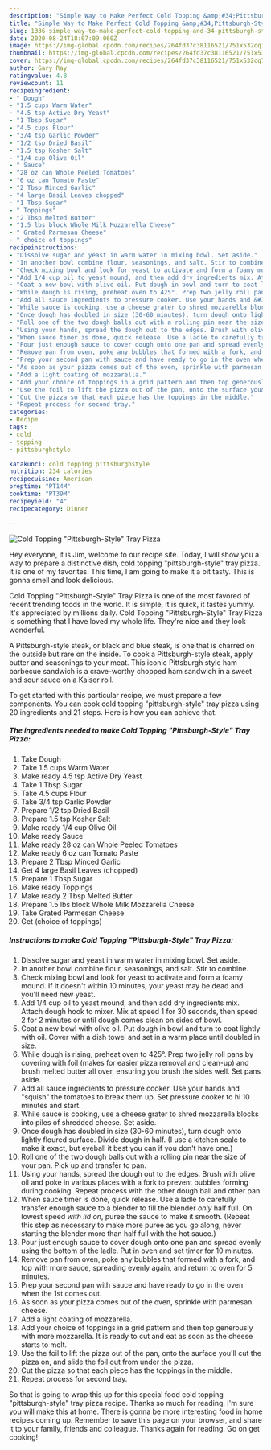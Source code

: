 ```yaml
---
description: "Simple Way to Make Perfect Cold Topping &amp;#34;Pittsburgh-Style&amp;#34; Tray Pizza"
title: "Simple Way to Make Perfect Cold Topping &amp;#34;Pittsburgh-Style&amp;#34; Tray Pizza"
slug: 1336-simple-way-to-make-perfect-cold-topping-and-34-pittsburgh-style-and-34-tray-pizza
date: 2020-08-24T18:07:09.060Z
image: https://img-global.cpcdn.com/recipes/264fd37c38116521/751x532cq70/cold-topping-pittsburgh-style-tray-pizza-recipe-main-photo.jpg
thumbnail: https://img-global.cpcdn.com/recipes/264fd37c38116521/751x532cq70/cold-topping-pittsburgh-style-tray-pizza-recipe-main-photo.jpg
cover: https://img-global.cpcdn.com/recipes/264fd37c38116521/751x532cq70/cold-topping-pittsburgh-style-tray-pizza-recipe-main-photo.jpg
author: Gary Ray
ratingvalue: 4.8
reviewcount: 11
recipeingredient:
- " Dough"
- "1.5 cups Warm Water"
- "4.5 tsp Active Dry Yeast"
- "1 Tbsp Sugar"
- "4.5 cups Flour"
- "3/4 tsp Garlic Powder"
- "1/2 tsp Dried Basil"
- "1.5 tsp Kosher Salt"
- "1/4 cup Olive Oil"
- " Sauce"
- "28 oz can Whole Peeled Tomatoes"
- "6 oz can Tomato Paste"
- "2 Tbsp Minced Garlic"
- "4 large Basil Leaves chopped"
- "1 Tbsp Sugar"
- " Toppings"
- "2 Tbsp Melted Butter"
- "1.5 lbs block Whole Milk Mozzarella Cheese"
- " Grated Parmesan Cheese"
- " choice of toppings"
recipeinstructions:
- "Dissolve sugar and yeast in warm water in mixing bowl. Set aside."
- "In another bowl combine flour, seasonings, and salt. Stir to combine."
- "Check mixing bowl and look for yeast to activate and form a foamy mound. If it doesn&#39;t within 10 minutes, your yeast may be dead and you&#39;ll need new yeast."
- "Add 1/4 cup oil to yeast mound, and then add dry ingredients mix. Attach dough hook to mixer. Mix at speed 1 for 30 seconds, then speed 2 for 2 minutes or until dough comes clean on sides of bowl."
- "Coat a new bowl with olive oil. Put dough in bowl and turn to coat lightly with oil. Cover with a dish towel and set in a warm place until doubled in size."
- "While dough is rising, preheat oven to 425°. Prep two jelly roll pans by covering with foil (makes for easier pizza removal and clean-up) and brush melted butter all over, ensuring you brush the sides well. Set pans aside."
- "Add all sauce ingredients to pressure cooker. Use your hands and &#34;squish&#34; the tomatoes to break them up. Set pressure cooker to hi 10 minutes and start."
- "While sauce is cooking, use a cheese grater to shred mozzarella blocks into piles of shredded cheese. Set aside."
- "Once dough has doubled in size (30-60 minutes), turn dough onto lightly floured surface. Divide dough in half. (I use a kitchen scale to make it exact, but eyeball it best you can if you don&#39;t have one.)"
- "Roll one of the two dough balls out with a rolling pin near the size of your pan. Pick up and transfer to pan."
- "Using your hands, spread the dough out to the edges. Brush with olive oil and poke in various places with a fork to prevent bubbles forming during cooking. Repeat process with the other dough ball and other pan."
- "When sauce timer is done, quick release. Use a ladle to carefully transfer enough sauce to a blender to fill the blender *only* half full. On lowest speed *with lid on*, puree the sauce to make it smooth. (Repeat this step as necessary to make more puree as you go along, never starting the blender more than half full with the hot sauce.)"
- "Pour just enough sauce to cover dough onto one pan and spread evenly using the bottom of the ladle. Put in oven and set timer for 10 minutes."
- "Remove pan from oven, poke any bubbles that formed with a fork, and top with more sauce, spreading evenly again, and return to oven for 5 minutes."
- "Prep your second pan with sauce and have ready to go in the oven when the 1st comes out."
- "As soon as your pizza comes out of the oven, sprinkle with parmesan cheese."
- "Add a light coating of mozzarella."
- "Add your choice of toppings in a grid pattern and then top generously with more mozzarella. It is ready to cut and eat as soon as the cheese starts to melt."
- "Use the foil to lift the pizza out of the pan, onto the surface you&#39;ll cut the pizza on, and slide the foil out from under the pizza."
- "Cut the pizza so that each piece has the toppings in the middle."
- "Repeat process for second tray."
categories:
- Recipe
tags:
- cold
- topping
- pittsburghstyle

katakunci: cold topping pittsburghstyle 
nutrition: 234 calories
recipecuisine: American
preptime: "PT14M"
cooktime: "PT39M"
recipeyield: "4"
recipecategory: Dinner

---
```



![Cold Topping &#34;Pittsburgh-Style&#34; Tray Pizza](https://img-global.cpcdn.com/recipes/264fd37c38116521/751x532cq70/cold-topping-pittsburgh-style-tray-pizza-recipe-main-photo.jpg)

Hey everyone, it is Jim, welcome to our recipe site. Today, I will show you a way to prepare a distinctive dish, cold topping &#34;pittsburgh-style&#34; tray pizza. It is one of my favorites. This time, I am going to make it a bit tasty. This is gonna smell and look delicious.

Cold Topping &#34;Pittsburgh-Style&#34; Tray Pizza is one of the most favored of recent trending foods in the world. It is simple, it is quick, it tastes yummy. It's appreciated by millions daily. Cold Topping &#34;Pittsburgh-Style&#34; Tray Pizza is something that I have loved my whole life. They're nice and they look wonderful.

A Pittsburgh-style steak, or black and blue steak, is one that is charred on the outside but rare on the inside. To cook a Pittsburgh-style steak, apply butter and seasonings to your meat. This iconic Pittsburgh style ham barbecue sandwich is a crave-worthy chopped ham sandwich in a sweet and sour sauce on a Kaiser roll.


To get started with this particular recipe, we must prepare a few components. You can cook cold topping &#34;pittsburgh-style&#34; tray pizza using 20 ingredients and 21 steps. Here is how you can achieve that.

<!--inarticleads1-->

##### The ingredients needed to make Cold Topping &#34;Pittsburgh-Style&#34; Tray Pizza:

1. Take  Dough
1. Take 1.5 cups Warm Water
1. Make ready 4.5 tsp Active Dry Yeast
1. Take 1 Tbsp Sugar
1. Take 4.5 cups Flour
1. Take 3/4 tsp Garlic Powder
1. Prepare 1/2 tsp Dried Basil
1. Prepare 1.5 tsp Kosher Salt
1. Make ready 1/4 cup Olive Oil
1. Make ready  Sauce
1. Make ready 28 oz can Whole Peeled Tomatoes
1. Make ready 6 oz can Tomato Paste
1. Prepare 2 Tbsp Minced Garlic
1. Get 4 large Basil Leaves (chopped)
1. Prepare 1 Tbsp Sugar
1. Make ready  Toppings
1. Make ready 2 Tbsp Melted Butter
1. Prepare 1.5 lbs block Whole Milk Mozzarella Cheese
1. Take  Grated Parmesan Cheese
1. Get  (choice of toppings)




<!--inarticleads2-->

##### Instructions to make Cold Topping &#34;Pittsburgh-Style&#34; Tray Pizza:

1. Dissolve sugar and yeast in warm water in mixing bowl. Set aside.
1. In another bowl combine flour, seasonings, and salt. Stir to combine.
1. Check mixing bowl and look for yeast to activate and form a foamy mound. If it doesn&#39;t within 10 minutes, your yeast may be dead and you&#39;ll need new yeast.
1. Add 1/4 cup oil to yeast mound, and then add dry ingredients mix. Attach dough hook to mixer. Mix at speed 1 for 30 seconds, then speed 2 for 2 minutes or until dough comes clean on sides of bowl.
1. Coat a new bowl with olive oil. Put dough in bowl and turn to coat lightly with oil. Cover with a dish towel and set in a warm place until doubled in size.
1. While dough is rising, preheat oven to 425°. Prep two jelly roll pans by covering with foil (makes for easier pizza removal and clean-up) and brush melted butter all over, ensuring you brush the sides well. Set pans aside.
1. Add all sauce ingredients to pressure cooker. Use your hands and &#34;squish&#34; the tomatoes to break them up. Set pressure cooker to hi 10 minutes and start.
1. While sauce is cooking, use a cheese grater to shred mozzarella blocks into piles of shredded cheese. Set aside.
1. Once dough has doubled in size (30-60 minutes), turn dough onto lightly floured surface. Divide dough in half. (I use a kitchen scale to make it exact, but eyeball it best you can if you don&#39;t have one.)
1. Roll one of the two dough balls out with a rolling pin near the size of your pan. Pick up and transfer to pan.
1. Using your hands, spread the dough out to the edges. Brush with olive oil and poke in various places with a fork to prevent bubbles forming during cooking. Repeat process with the other dough ball and other pan.
1. When sauce timer is done, quick release. Use a ladle to carefully transfer enough sauce to a blender to fill the blender *only* half full. On lowest speed *with lid on*, puree the sauce to make it smooth. (Repeat this step as necessary to make more puree as you go along, never starting the blender more than half full with the hot sauce.)
1. Pour just enough sauce to cover dough onto one pan and spread evenly using the bottom of the ladle. Put in oven and set timer for 10 minutes.
1. Remove pan from oven, poke any bubbles that formed with a fork, and top with more sauce, spreading evenly again, and return to oven for 5 minutes.
1. Prep your second pan with sauce and have ready to go in the oven when the 1st comes out.
1. As soon as your pizza comes out of the oven, sprinkle with parmesan cheese.
1. Add a light coating of mozzarella.
1. Add your choice of toppings in a grid pattern and then top generously with more mozzarella. It is ready to cut and eat as soon as the cheese starts to melt.
1. Use the foil to lift the pizza out of the pan, onto the surface you&#39;ll cut the pizza on, and slide the foil out from under the pizza.
1. Cut the pizza so that each piece has the toppings in the middle.
1. Repeat process for second tray.




So that is going to wrap this up for this special food cold topping &#34;pittsburgh-style&#34; tray pizza recipe. Thanks so much for reading. I'm sure you will make this at home. There is gonna be more interesting food in home recipes coming up. Remember to save this page on your browser, and share it to your family, friends and colleague. Thanks again for reading. Go on get cooking!
